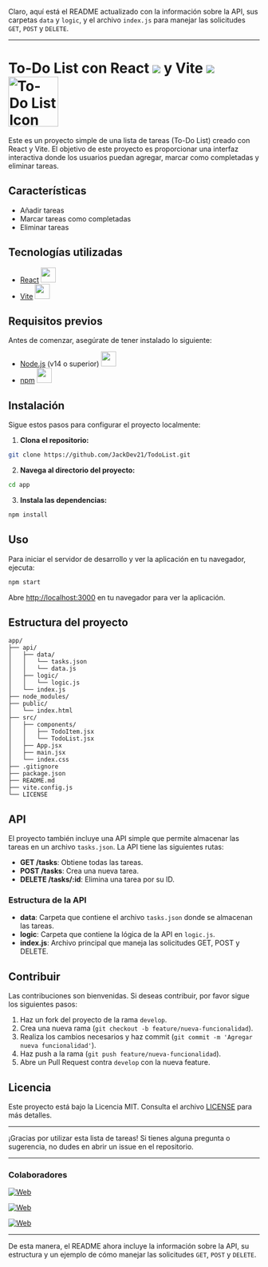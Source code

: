 Claro, aquí está el README actualizado con la información sobre la API, sus carpetas `data` y `logic`, y el archivo `index.js` para manejar las solicitudes `GET`, `POST` y `DELETE`.

---

# To-Do List con React <img src="https://skillicons.dev/icons?i=react&perline=14" /> y Vite <img src="https://skillicons.dev/icons?i=vite&perline=14" /> <img src="https://upload.wikimedia.org/wikipedia/commons/thumb/6/6a/Icons8_flat_todo_list.svg/768px-Icons8_flat_todo_list.svg.png" alt="To-Do List Icon" width="100">

Este es un proyecto simple de una lista de tareas (To-Do List) creado con React y Vite. El objetivo de este proyecto es proporcionar una interfaz interactiva donde los usuarios puedan agregar, marcar como completadas y eliminar tareas.

## Características

- Añadir tareas
- Marcar tareas como completadas
- Eliminar tareas

## Tecnologías utilizadas

- [React](https://reactjs.org/) <img src="https://skillicons.dev/icons?i=react&perline=10" width="30" />
- [Vite](https://vitejs.dev/) <img src="https://skillicons.dev/icons?i=vite&perline=10" width="30" />

## Requisitos previos

Antes de comenzar, asegúrate de tener instalado lo siguiente:

- [Node.js](https://nodejs.org/) (v14 o superior) <img src="https://skillicons.dev/icons?i=nodejs&perline=10" width="30" />
- [npm](https://www.npmjs.com/) <img src="https://skillicons.dev/icons?i=npm&perline=10" width="30" /> 

## Instalación

Sigue estos pasos para configurar el proyecto localmente:

1. **Clona el repositorio:**

```bash
git clone https://github.com/JackDev21/TodoList.git
```

2. **Navega al directorio del proyecto:**

```bash
cd app
```

3. **Instala las dependencias:**

```bash
npm install
```

## Uso

Para iniciar el servidor de desarrollo y ver la aplicación en tu navegador, ejecuta:

```bash
npm start
```

Abre [http://localhost:3000](http://localhost:3000) en tu navegador para ver la aplicación.

## Estructura del proyecto

```plaintext
app/
├── api/
│   ├── data/
│   │   └── tasks.json
│   │   └── data.js
│   ├── logic/
│   │   └── logic.js
│   └── index.js
├── node_modules/
├── public/
│   └── index.html
├── src/
│   ├── components/
│   │   ├── TodoItem.jsx
│   │   └── TodoList.jsx
│   ├── App.jsx
│   ├── main.jsx
│   └── index.css
├── .gitignore
├── package.json
├── README.md
├── vite.config.js
└── LICENSE
```

## API

El proyecto también incluye una API simple que permite almacenar las tareas en un archivo `tasks.json`. La API tiene las siguientes rutas:

- **GET /tasks**: Obtiene todas las tareas.
- **POST /tasks**: Crea una nueva tarea.
- **DELETE /tasks/:id**: Elimina una tarea por su ID.

### Estructura de la API

- **data**: Carpeta que contiene el archivo `tasks.json` donde se almacenan las tareas.
- **logic**: Carpeta que contiene la lógica de la API en `logic.js`.
- **index.js**: Archivo principal que maneja las solicitudes GET, POST y DELETE.

## Contribuir

Las contribuciones son bienvenidas. Si deseas contribuir, por favor sigue los siguientes pasos:

1. Haz un fork del proyecto de la rama `develop`.
2. Crea una nueva rama (`git checkout -b feature/nueva-funcionalidad`).
3. Realiza los cambios necesarios y haz commit (`git commit -m 'Agregar nueva funcionalidad'`).
4. Haz push a la rama (`git push feature/nueva-funcionalidad`).
5. Abre un Pull Request contra `develop` con la nueva feature.

## Licencia

Este proyecto está bajo la Licencia MIT. Consulta el archivo [LICENSE](LICENSE) para más detalles.

---

¡Gracias por utilizar esta lista de tareas! Si tienes alguna pregunta o sugerencia, no dudes en abrir un issue en el repositorio.

---

### Colaboradores

[![Web](https://img.shields.io/badge/GitHub-Jack-FFA500?style=for-the-badge&logo=github&logoColor=white&labelColor=101010)](https://github.com/JackDev21)

[![Web](https://img.shields.io/badge/GitHub-Adrian-FFA500?style=for-the-badge&logo=github&logoColor=white&labelColor=101010)](https://github.com/AdrianGonzalo)

[![Web](https://img.shields.io/badge/GitHub-Jose-FFA500?style=for-the-badge&logo=github&logoColor=white&labelColor=101010)](https://github.com/j0sep0z0)

---

De esta manera, el README ahora incluye la información sobre la API, su estructura y un ejemplo de cómo manejar las solicitudes `GET`, `POST` y `DELETE`.
